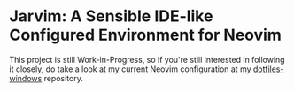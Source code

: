 # Jarvim: A Sensible IDE-like Configured Environment for Neovim

This project is still Work-in-Progress, so if you're still interested in
following it closely, do take a look at my current Neovim configuration at my
[dotfiles-windows](https://github.com/Jarmos-san/dotfiles-windows/tree/master/configurations/neovim)
repository.
